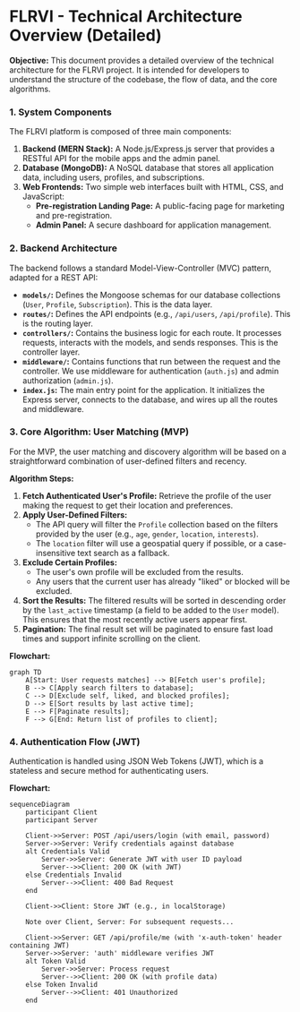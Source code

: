 # FLRVI - Technical Architecture Overview (Detailed)

**Objective:** This document provides a detailed overview of the technical architecture for the FLRVI project. It is intended for developers to understand the structure of the codebase, the flow of data, and the core algorithms.

### 1. System Components

The FLRVI platform is composed of three main components:

1.  **Backend (MERN Stack):** A Node.js/Express.js server that provides a RESTful API for the mobile apps and the admin panel.
2.  **Database (MongoDB):** A NoSQL database that stores all application data, including users, profiles, and subscriptions.
3.  **Web Frontends:** Two simple web interfaces built with HTML, CSS, and JavaScript:
    *   **Pre-registration Landing Page:** A public-facing page for marketing and pre-registration.
    *   **Admin Panel:** A secure dashboard for application management.

### 2. Backend Architecture

The backend follows a standard Model-View-Controller (MVC) pattern, adapted for a REST API:

*   **`models/`:** Defines the Mongoose schemas for our database collections (`User`, `Profile`, `Subscription`). This is the data layer.
*   **`routes/`:** Defines the API endpoints (e.g., `/api/users`, `/api/profile`). This is the routing layer.
*   **`controllers/`:** Contains the business logic for each route. It processes requests, interacts with the models, and sends responses. This is the controller layer.
*   **`middleware/`:** Contains functions that run between the request and the controller. We use middleware for authentication (`auth.js`) and admin authorization (`admin.js`).
*   **`index.js`:** The main entry point for the application. It initializes the Express server, connects to the database, and wires up all the routes and middleware.

### 3. Core Algorithm: User Matching (MVP)

For the MVP, the user matching and discovery algorithm will be based on a straightforward combination of user-defined filters and recency.

**Algorithm Steps:**
1.  **Fetch Authenticated User's Profile:** Retrieve the profile of the user making the request to get their location and preferences.
2.  **Apply User-Defined Filters:**
    *   The API query will filter the `Profile` collection based on the filters provided by the user (e.g., `age`, `gender`, `location`, `interests`).
    *   The `location` filter will use a geospatial query if possible, or a case-insensitive text search as a fallback.
3.  **Exclude Certain Profiles:**
    *   The user's own profile will be excluded from the results.
    *   Any users that the current user has already "liked" or blocked will be excluded.
4.  **Sort the Results:** The filtered results will be sorted in descending order by the `last_active` timestamp (a field to be added to the `User` model). This ensures that the most recently active users appear first.
5.  **Pagination:** The final result set will be paginated to ensure fast load times and support infinite scrolling on the client.

**Flowchart:**
```mermaid
graph TD
    A[Start: User requests matches] --> B[Fetch user's profile];
    B --> C[Apply search filters to database];
    C --> D[Exclude self, liked, and blocked profiles];
    D --> E[Sort results by last active time];
    E --> F[Paginate results];
    F --> G[End: Return list of profiles to client];
```

### 4. Authentication Flow (JWT)

Authentication is handled using JSON Web Tokens (JWT), which is a stateless and secure method for authenticating users.

**Flowchart:**
```mermaid
sequenceDiagram
    participant Client
    participant Server
    
    Client->>Server: POST /api/users/login (with email, password)
    Server->>Server: Verify credentials against database
    alt Credentials Valid
        Server->>Server: Generate JWT with user ID payload
        Server-->>Client: 200 OK (with JWT)
    else Credentials Invalid
        Server-->>Client: 400 Bad Request
    end

    Client->>Client: Store JWT (e.g., in localStorage)

    Note over Client, Server: For subsequent requests...

    Client->>Server: GET /api/profile/me (with 'x-auth-token' header containing JWT)
    Server->>Server: 'auth' middleware verifies JWT
    alt Token Valid
        Server->>Server: Process request
        Server-->>Client: 200 OK (with profile data)
    else Token Invalid
        Server-->>Client: 401 Unauthorized
    end
